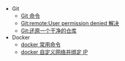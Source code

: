 - Git
  - [Git 命令](/other/git_operation.md)
  - [Git:remote:User permission denied 解决](/other/git_permission_denied.md)
  - [Git:还原一个干净的仓库](/other/git_orphan.md)
- Docker
  - [docker 常用命令](/other/docker_usage.md)
  - [docker 自定义网络并绑定 IP](/other/docker_customize_network_and_bind_ip.md)
